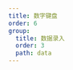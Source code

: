 ```yaml
---
title: 数字键盘
order: 6
group:
  title: 数据录入
  order: 3
  path: data
---
```


<code src="../demo/NumberKeyboard.jsx"></code>
<API src="../src/NumberKeyboard.tsx"></API>
